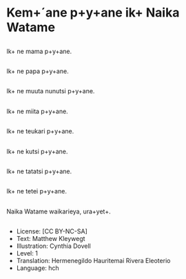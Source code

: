 # Kem+´ane p+y+ane ik+ Naika Watame

##
Ik+ ne mama p+y+ane.

##
Ik+ ne papa p+y+ane.

##
Ik+ ne muuta nunutsi p+y+ane.

##
Ik+ ne miita p+y+ane.

##
Ik+ ne teukari p+y+ane.

##
Ik+ ne kutsi p+y+ane.

##
Ik+ ne tatatsi p+y+ane.

##
Ik+ ne tetei p+y+ane.

##
Naika Watame waikarieya, ura+yet+.

##
* License: [CC BY-NC-SA]
* Text: Matthew Kleywegt
* Illustration: Cynthia Dovell
* Level: 1
* Translation: Hermenegildo Hauritemai Rivera Eleoterio
* Language: hch
